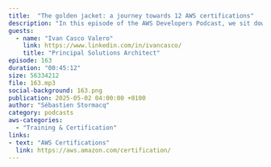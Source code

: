 ```yaml
---
title:  "The golden jacket: a journey towards 12 AWS certifications"
description: "In this episode of the AWS Developers Podcast, we sit down with Ivan Casco, Principal Solutions Architect, AWS Community Builder, and one of the rare few to have earned all 14 AWS certifications—an achievement that earned him the coveted Golden Jacket. Ivan takes us through his remarkable journey, from his first certification back in 2017 to joining the Community Builders program in 2023, and finally reaching the full set of certifications in 2025. Based between Spain and Dublin, Ivan shares what drove him to pursue this challenge, how he stayed motivated, and which certifications pushed him the most—spoiler alert: networking and machine learning were no walk in the park. We also dive into his favorite study techniques, what it’s really like to sit through the exams, and how these certifications have impacted both his confidence and his career. If you're thinking about starting your own AWS certification path—or you're in the middle of one—this conversation is full of practical advice, community insight, and inspiration. Plus, find out what the golden jacket moment was really like."
guests:
  - name: "Ivan Casco Valero"
    link: https://www.linkedin.com/in/ivancasco/
    title: "Principal Solutions Architect"
episode: 163
duration: "00:45:12" 
size: 56334212
file: 163.mp3
social-background: 163.png
publication: 2025-05-02 04:00:00 +0100
author: "Sébastien Stormacq"
category: podcasts
aws-categories:
  - "Training & Certification"
links:
- text: "AWS Certifications"
  link: https://aws.amazon.com/certification/
---
```

